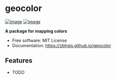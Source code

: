 # geocolor


[![image](https://img.shields.io/pypi/v/geocolor.svg)](https://pypi.python.org/pypi/geocolor)
[![image](https://img.shields.io/conda/vn/conda-forge/geocolor.svg)](https://anaconda.org/conda-forge/geocolor)


**A package for mapping colors**


-   Free software: MIT License
-   Documentation: https://zbhgis.github.io/geocolor
    

## Features

-   TODO
